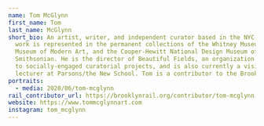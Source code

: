 ```yaml
---
name: Tom McGlynn
first_name: Tom
last_name: McGlynn
short_bio: An artist, writer, and independent curator based in the NYC area. His
  work is represented in the permanent collections of the Whitney Museum, the
  Museum of Modern Art, and the Cooper-Hewitt National Design Museum of the
  Smithsonian. He is the director of Beautiful Fields, an organization dedicated
  to socially-engaged curatorial projects, and is also currently a visiting
  lecturer at Parsons/the New School. Tom is a contributor to the Brooklyn Rail.
portraits:
  - media: 2020/06/tom-mcglynn
rail_contributor_url: https://brooklynrail.org/contributor/tom-mcglynn
website: https://www.tommcglynnart.com
instagram: tom_mcglynn
---
```

